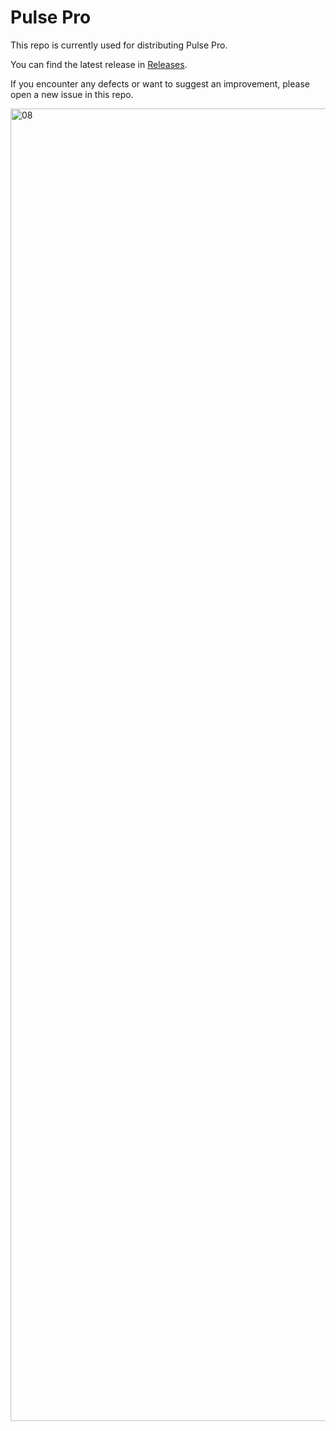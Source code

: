# Pulse Pro

This repo is currently used for distributing Pulse Pro.

You can find the latest release in [Releases](https://github.com/kean/PulsePro/releases).

If you encounter any defects or want to suggest an improvement, please open a new issue in this repo.

<img width="2100" alt="08" src="https://user-images.githubusercontent.com/1567433/140942189-45ad5be6-6462-46d2-82e5-1c9a228c53a9.png">
